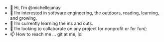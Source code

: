 - 👋 Hi, I’m @michellejanay
- 👀 I’m interested in software engineering, the outdoors, reading, learning, and growing.
- 🌱 I’m currently learning the ins and outs.
- 💞️ I’m looking to collaborate on any project for nonprofit or for fun(:
- 📫 How to reach me ... git at me, lol

<!---
dearmichelley/dearmichelley is a ✨ special ✨ repository because its `README.md` (this file) appears on your GitHub profile.
You can click the Preview link to take a look at your changes.
--->
